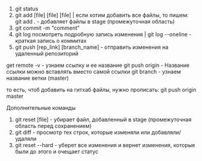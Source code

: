 1. git status
2. git add [file] [file] [file] | если хотим добавить все файлы, то пишем: git add . - добавляет файлы в stage  (промежуточная область)
3. git commit -m "comment" 
4. git log посмотреть подробную запись изменения | git log --oneline - краткая запись о коммитах
5. git push [rep_link] [branch_name] - отправить изменения на удаленный репозиторий

get remote -v - узнаем ссылку и ее название
git push origin - Название ссылки можно вставлять вместо самой ссылки
git branch - узнаем название ветки (master)

то есть, чтоб добавить на гитхаб файлы, нужно прописать:
git push origin master

Дополнительные команды

1. git reset [file] - убирает файл, добавленный в stage (промежуточная область перед сохранением)
2. git diff - просмотр тех строк, которые изменяли или добавляли/удаляли
3. git reset --hard - уберет все изменения и вернет изменения, которые были до этого и очещает статус

